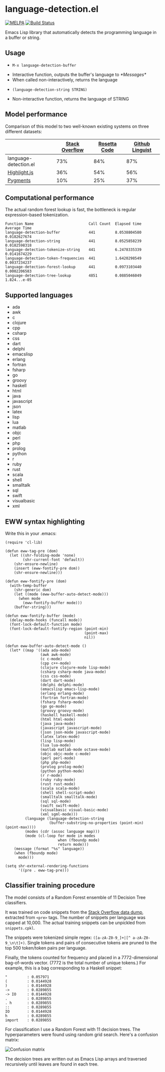 # language-detection.el

[![MELPA](https://melpa.org/packages/language-detection-badge.svg)](https://melpa.org/#/language-detection) [![Build Status](https://travis-ci.org/andreasjansson/language-detection.el.svg?branch=master)](https://travis-ci.org/andreasjansson/language-detection.el)

Emacs Lisp library that automatically detects the programming language in a buffer or string.

## Usage

* `M-x language-detection-buffer`
 - Interactive function, outputs the buffer's language to _\*Messages\*_
 - When called non-interactively, returns the language

* `(language-detection-string STRING)`
 - Non-interactive function, returns the language of STRING

## Model performance

Comparison of this model to two well-known existing systems on three different datasets:

<table>
  <thead>
    <tr>
      <th>&nbsp;</th>
      <th><a href="https://archive.org/details/stackexchange">Stack Overflow</a></th>
      <th><a href="https://github.com/acmeism/RosettaCodeData">Rosetta Code</a></th>
      <th><a href="https://github.com/github/linguist/tree/master/samples">Github Linguist</a></th>
    </tr>
  </thead>
  <tbody>
    <tr>
      <td>language-detection.el</td>
      <td>73%</td>
      <td>84%</td>
      <td>87%</td>
    </tr>
    <tr>
      <td><a href="https://highlightjs.org/">Highlight.js</a></td>
      <td>36%</td>
      <td>54%</td>
      <td>56%</td>
    </tr>
    <tr>
      <td><a href="http://pygments.org/docs/api/#pygments.lexers.guess_lexer">Pygments</a></td>
      <td>10%</td>
      <td>25%</td>
      <td>37%</td>
    </tr>
  </tbody>
</table>

## Computational performance

The actual random forest lookup is fast, the bottleneck is regular expression-based tokenization.

```
Function Name                         Call Count  Elapsed time  Average Time
language-detection-buffer             441         8.0538804580  0.0182627674
language-detection-string             441         8.0525858239  0.0182598318
language-detection-tokenize-string    441         6.2478335339  0.0141674229
language-detection-token-frequencies  441         1.6420298549  0.0037234237
language-detection-forest-lookup      441         0.0973103440  0.0002206583
language-detection-tree-lookup        4851        0.0885046049  1.824...e-05
```

## Supported languages

* ada
* awk
* c
* clojure
* cpp
* csharp
* css
* dart
* delphi
* emacslisp
* erlang
* fortran
* fsharp
* go
* groovy
* haskell
* html
* java
* javascript
* json
* latex
* lisp
* lua
* matlab
* objc
* perl
* php
* prolog
* python
* r
* ruby
* rust
* scala
* shell
* smalltalk
* sql
* swift
* visualbasic
* xml

## EWW syntax highlighting

Write this in your .emacs:

<!--- BEGIN EWW CODE -->
```elisp
(require 'cl-lib)

(defun eww-tag-pre (dom)
  (let ((shr-folding-mode 'none)
        (shr-current-font 'default))
    (shr-ensure-newline)
    (insert (eww-fontify-pre dom))
    (shr-ensure-newline)))

(defun eww-fontify-pre (dom)
  (with-temp-buffer
    (shr-generic dom)
    (let ((mode (eww-buffer-auto-detect-mode)))
      (when mode
        (eww-fontify-buffer mode)))
    (buffer-string)))

(defun eww-fontify-buffer (mode)
  (delay-mode-hooks (funcall mode))
  (font-lock-default-function mode)
  (font-lock-default-fontify-region (point-min)
                                    (point-max)
                                    nil))

(defun eww-buffer-auto-detect-mode ()
  (let* ((map '((ada ada-mode)
                (awk awk-mode)
                (c c-mode)
                (cpp c++-mode)
                (clojure clojure-mode lisp-mode)
                (csharp csharp-mode java-mode)
                (css css-mode)
                (dart dart-mode)
                (delphi delphi-mode)
                (emacslisp emacs-lisp-mode)
                (erlang erlang-mode)
                (fortran fortran-mode)
                (fsharp fsharp-mode)
                (go go-mode)
                (groovy groovy-mode)
                (haskell haskell-mode)
                (html html-mode)
                (java java-mode)
                (javascript javascript-mode)
                (json json-mode javascript-mode)
                (latex latex-mode)
                (lisp lisp-mode)
                (lua lua-mode)
                (matlab matlab-mode octave-mode)
                (objc objc-mode c-mode)
                (perl perl-mode)
                (php php-mode)
                (prolog prolog-mode)
                (python python-mode)
                (r r-mode)
                (ruby ruby-mode)
                (rust rust-mode)
                (scala scala-mode)
                (shell shell-script-mode)
                (smalltalk smalltalk-mode)
                (sql sql-mode)
                (swift swift-mode)
                (visualbasic visual-basic-mode)
                (xml sgml-mode)))
         (language (language-detection-string
                    (buffer-substring-no-properties (point-min) (point-max))))
         (modes (cdr (assoc language map)))
         (mode (cl-loop for mode in modes
                        when (fboundp mode)
                        return mode)))
    (message (format "%s" language))
    (when (fboundp mode)
      mode)))

(setq shr-external-rendering-functions
      '((pre . eww-tag-pre)))
```
<!--- END EWW CODE -->

## Classifier training procedure

The model consists of a Random Forest ensemble of 11 Decision Tree classifiers.

It was trained on code snippets from the [Stack Overflow data dump](https://archive.org/details/stackexchange), extracted from `<pre>` tags. The number of snippets per language was capped at 10,000. The actual training snippets can be unpickled from `snippets.cpkl`.

The snippets were tokenized simple regex: `([a-zA-Z0-9_]+|[^ a-zA-Z0-9_\n\t]+)`. Single tokens and pairs of consecutive tokens are pruned to the top 500 token/token pairs per language.

Finally, the tokens counted for frequency and placed in a 7772-dimensional bag-of-words vector. (7772 is the total number of unique tokens.) For example, this is a bag corresponding to a Haskell snippet:

```
"         : 0.057971
(         : 0.0144928
)         : 0.0144928
->        : 0.0289855
-> IO     : 0.0144928
.         : 0.0289855
. h       : 0.0289855
::        : 0.0289855
IO        : 0.0144928
h         : 0.0289855
import    : 0.0289855
```

For classification I use a Random Forest with 11 decision trees. The hyperparameters were found using random grid search. Here's a confusion matrix:

![Confusion matrix](https://github.com/andreasjansson/language-detection.el/raw/master/assets/confusion-matrix.png)

The decision trees are written out as Emacs Lisp arrays and traversed recursively until leaves are found in each tree.

